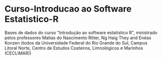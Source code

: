 # Curso-Introducao ao Software Estatistico-R
Bases de dados do curso "Introdução ao software estatístico R", ministrado pelos professores Matias do Nascimento Ritter, Ng Haig They and Enéas Konzen (todos da Universidade Federal do Rio Grande do Sul, Campus Litoral Norte, Centro de Estudos Costeiros, Limnológicos e Marinhos (CECLIMAR))
